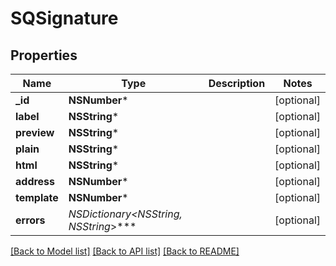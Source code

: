 # SQSignature

## Properties
Name | Type | Description | Notes
------------ | ------------- | ------------- | -------------
**_id** | **NSNumber*** |  | [optional] 
**label** | **NSString*** |  | [optional] 
**preview** | **NSString*** |  | [optional] 
**plain** | **NSString*** |  | [optional] 
**html** | **NSString*** |  | [optional] 
**address** | **NSNumber*** |  | [optional] 
**template** | **NSNumber*** |  | [optional] 
**errors** | **NSDictionary&lt;NSString*, NSString*&gt;*** |  | [optional] 

[[Back to Model list]](../README.md#documentation-for-models) [[Back to API list]](../README.md#documentation-for-api-endpoints) [[Back to README]](../README.md)


